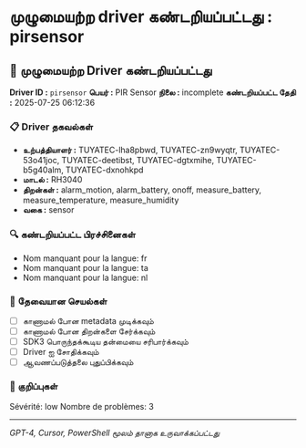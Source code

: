 # முழுமையற்ற driver கண்டறியப்பட்டது : pirsensor

## 🚨 முழுமையற்ற Driver கண்டறியப்பட்டது

**Driver ID :** `pirsensor`
**பெயர் :** PIR Sensor
**நிலை :** incomplete
**கண்டறியப்பட்ட தேதி :** 2025-07-25 06:12:36

### 📋 Driver தகவல்கள்
- **உற்பத்தியாளர் :** TUYATEC-lha8pbwd, TUYATEC-zn9wyqtr, TUYATEC-53o41joc, TUYATEC-deetibst, TUYATEC-dgtxmihe, TUYATEC-b5g40alm, TUYATEC-dxnohkpd
- **மாடல் :** RH3040
- **திறன்கள் :** alarm_motion, alarm_battery, onoff, measure_battery, measure_temperature, measure_humidity
- **வகை :** sensor

### 🔍 கண்டறியப்பட்ட பிரச்சினைகள்
- Nom manquant pour la langue: fr
- Nom manquant pour la langue: ta
- Nom manquant pour la langue: nl

### 🎯 தேவையான செயல்கள்
- [ ] காணாமல் போன metadata முடிக்கவும்
- [ ] காணாமல் போன திறன்களை சேர்க்கவும்
- [ ] SDK3 பொருந்தக்கூடிய தன்மையை சரிபார்க்கவும்
- [ ] Driver ஐ சோதிக்கவும்
- [ ] ஆவணப்படுத்தலை புதுப்பிக்கவும்

### 📝 குறிப்புகள்
Sévérité: low
Nombre de problèmes: 3

---
*GPT-4, Cursor, PowerShell மூலம் தானாக உருவாக்கப்பட்டது*

